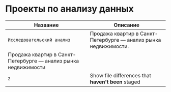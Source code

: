 # Проекты по анализу данных

| Название | Описание |
| --- | --- |
| `Исследовательский анализ` | Продажа квартир в Санкт-Петербурге — анализ рынка недвижимости.
Продажа квартир в Санкт-Петербурге — анализ рынка недвижимости |
| `2` | Show file differences that **haven't been** staged |
